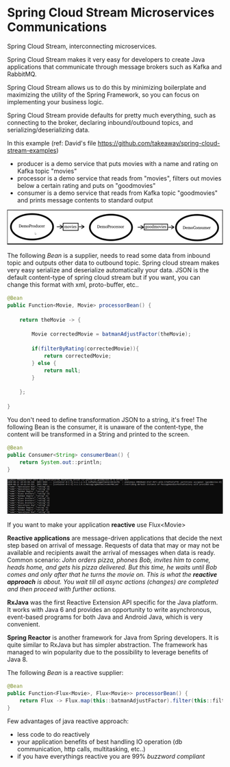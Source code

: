 # Spring Cloud Stream Microservices Communications
Spring Cloud Stream, interconnecting microservices.

Spring Cloud Stream makes it very easy for developers to create Java applications that communicate through message brokers such as Kafka and RabbitMQ.

Spring Cloud Stream allows us to do this by minimizing boilerplate and maximizing the utility of the Spring Framework, so you can focus on implementing your business logic. 

Spring Cloud Stream provide defaults for pretty much everything, such as connecting to the broker, declaring inbound/outbound topics, and serializing/deserializing data.

In this example (ref: David's file https://github.com/takeaway/spring-cloud-stream-examples)

- producer is a demo service that puts movies with a name and rating on Kafka topic "movies"
- processor is a demo service that reads from "movies", filters out movies below a certain rating and puts on "goodmovies" 
- consumer is a demo service that reads from Kafka topic "goodmovies" and prints message contents to standard output

![](https://github.com/antoniopaolacci/Spring-Cloud-Stream-and-microservice-communication/blob/master/kafka-1.jpg)

The following _Bean_ is a supplier, needs to read some data from inbound topic and outputs other data to outbound topic. Spring cloud stream makes very easy serialize and deserialize automatically your data. JSON is the default content-type of spring cloud stream but if you want, you can change this format with xml, proto-buffer, etc.. 

```java
@Bean
public Function<Movie, Movie> processorBean() {

    return theMovie -> {

        Movie correctedMovie = batmanAdjustFactor(theMovie);

        if(filterByRating(correctedMovie)){
            return correctedMovie;
        } else {
            return null;
        }
    
    };	

}
```

You don't need to define transformation JSON to a string, it's free! The following Bean is the consumer, it is unaware of the content-type, the content will be transformed in a String and printed to the screen.

```java
@Bean
public Consumer<String> consumerBean() {
	return System.out::println;
}
```
![](https://github.com/antoniopaolacci/Spring-Cloud-Stream-and-microservice-communication/blob/master/kafka-2.jpg)



If you want to make your application **reactive** use Flux\<Movie\>

**Reactive applications** are message-driven applications that decide the next step based on arrival of message. Requests of data that may or may not be available and recipients await the arrival of messages when data is ready. Common scenario: _John orders pizza, phones Bob, invites him to come, heads home, and gets his pizza delivered. But this time, he waits until Bob comes and only  after that he turns the movie on. This is what the **reactive approach** is about. You wait till all async actions (changes) are completed and then proceed with further actions._

**RxJava** was the first Reactive Extension API specific for the Java platform. It works with Java 6 and provides an opportunity to write asynchronous, event-based programs for both Java and Android  Java, which is very convenient.

**Spring Reactor** is another framework for Java from  Spring developers. It is quite similar to RxJava but has simpler  abstraction. The framework has managed to win popularity due to the  possibility to leverage benefits of Java 8.

The following _Bean_ is a reactive supplier:

```java
@Bean
public Function<Flux<Movie>, Flux<Movie>> processorBean() {
	return Flux -> Flux.map(this::batmanAdjustFactor).filter(this::filterByRating);
}
```
Few advantages of java reactive approach:

- less code to do reactively 
- your application benefits of best handling IO operation (db communication, http calls, multitasking, etc..)
- if you have everythings reactive you are 99% *buzzword compliant*